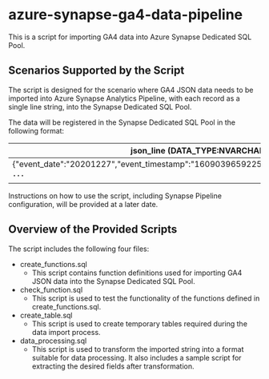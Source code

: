 # azure-synapse-ga4-data-pipeline
This is a script for importing GA4 data into Azure Synapse Dedicated SQL Pool.

## Scenarios Supported by the Script
The script is designed for the scenario where GA4 JSON data needs to be imported into Azure Synapse Analytics Pipeline, with each record as a single line string, into the Synapse Dedicated SQL Pool.

The data will be registered in the Synapse Dedicated SQL Pool in the following format:

| json_line (DATA_TYPE:NVARCHAR(MAX))|
|---|
|{"event_date":"20201227","event_timestamp":"1609039659225742","event_name":"view_promotion"," ･･･ |

Instructions on how to use the script, including Synapse Pipeline configuration, will be provided at a later date.


## Overview of the Provided Scripts
The script includes the following four files:
- create_functions.sql
  - This script contains function definitions used for importing GA4 JSON data into the Synapse Dedicated SQL Pool.
- check_function.sql
  - This script is used to test the functionality of the functions defined in create_functions.sql.
- create_table.sql
  - This script is used to create temporary tables required during the data import process.
- data_processing.sql
  - This script is used to transform the imported string into a format suitable for data processing. It also includes a sample script for extracting the desired fields after transformation.
